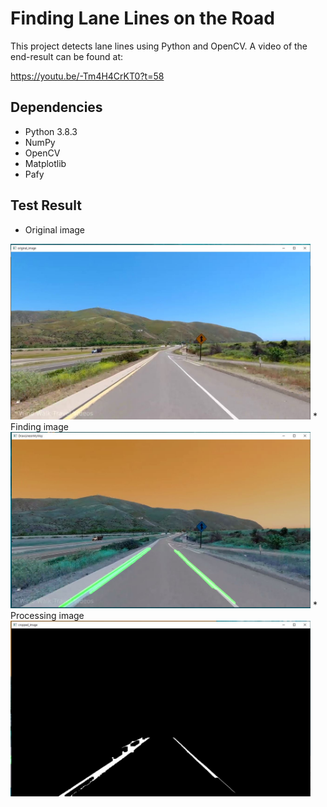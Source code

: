 # Finding Lane Lines on the Road

This project detects lane lines using Python and OpenCV. A video of the end-result can be found at:

https://youtu.be/-Tm4H4CrKT0?t=58


## Dependencies
* Python 3.8.3
* NumPy
* OpenCV
* Matplotlib
* Pafy

## Test Result
* Original image
<img src="https://github.com/moonseobHwang/OpenCV_Python/blob/main/Github_img/Original_image.JPG" width="480" alt="Combined Image" />
* Finding image
<img src="https://github.com/moonseobHwang/OpenCV_Python/blob/main/Github_img/DrawLineimMyWay.JPG" width="480" alt="Combined Image" />
* Processing image
<img src="https://github.com/moonseobHwang/OpenCV_Python/blob/main/Github_img/cropped_image1.JPG" width="480" alt="Combined Image" />
